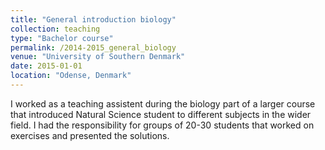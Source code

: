 ```yaml
---
title: "General introduction biology"
collection: teaching
type: "Bachelor course"
permalink: /2014-2015_general_biology
venue: "University of Southern Denmark"
date: 2015-01-01
location: "Odense, Denmark"
---
```


I worked as a teaching assistent during the biology part of a larger course that introduced Natural Science student to different subjects in the wider field. I had the responsibility for groups of 20-30 students that worked on exercises and presented the solutions. 